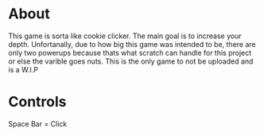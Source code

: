# About
This game is sorta like cookie clicker. The main goal is to increase your depth.
Unfortanally, due to how big this game was intended to be, there are only two powerups because thats what scratch can handle for this project or else the varible goes nuts.
This is the only game to not be uploaded and is a W.I.P

# Controls
Space Bar = Click
